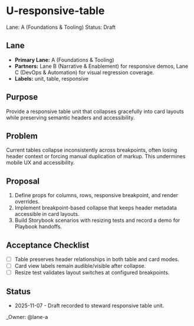 # U-responsive-table

Lane: A (Foundations & Tooling)
Status: Draft

## Lane

- **Primary Lane:** A (Foundations & Tooling)
- **Partners:** Lane B (Narrative & Enablement) for responsive demos, Lane C (DevOps & Automation) for visual regression coverage.
- **Labels:** unit, table, responsive

## Purpose

Provide a responsive table unit that collapses gracefully into card layouts while preserving semantic headers and accessibility.

## Problem

Current tables collapse inconsistently across breakpoints, often losing header context or forcing manual duplication of markup. This undermines mobile UX and accessibility.

## Proposal

1. Define props for columns, rows, responsive breakpoint, and render overrides.
2. Implement breakpoint-based collapse that keeps header metadata accessible in card layouts.
3. Build Storybook scenarios with resizing tests and record a demo for Playbook handoffs.

## Acceptance Checklist

- [ ] Table preserves header relationships in both table and card modes.
- [ ] Card view labels remain audible/visible after collapse.
- [ ] Resize test validates layout switches at configured breakpoints.

## Status

- 2025-11-07 - Draft recorded to steward responsive table unit.

<!-- prettier-ignore -->
_Owner: @lane-a

